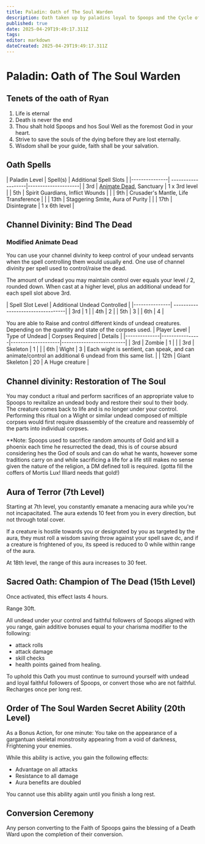 ```yaml
---
title: Paladin: Oath of The Soul Warden
description: Oath taken up by paladins loyal to Spoops and the Cycle of Souls.
published: true
date: 2025-04-29T19:49:17.311Z
tags: 
editor: markdown
dateCreated: 2025-04-29T19:49:17.311Z
---
```


# Paladin: Oath of The Soul Warden

## Tenets of the oath of Ryan

1. Life is eternal
2. Death is never the end
3. Thou shalt hold Spoops and hos Soul Well as the foremost God in your heart.
4. Strive to save the souls of the dying before they are lost eternally.
5. Wisdom shall be your guide, faith shall be your salvation.

## Oath Spells

| Paladin Level | Spell(s) | Additional Spell Slots | 
|---------------|
-------------------|---------------------|
| 3rd | [Animate Dead](/spells/Animate-Dead), Sanctuary | 1 x 3rd level |
| 5th | Spirit Guardians, Inflict Wounds | | 
| 9th | Crusader's Mantle, Life Transference | | 
| 13th | Staggering Smite, Aura of Purity | | 
| 17th | Disintegrate | 1 x 6th level |


## Channel Divinity: Bind The Dead

### Modified Animate Dead
You can use your channel divinity to keep control of your undead servants when the spell controlling them would usually end. One use of channel divinity per spell used to control/raise the dead. 

The amount of undead you may maintain control over equals your level / 2, rounded down. When cast at a higher level, plus an additional undead for each spell slot above 3rd.

| Spell Slot Level | Additional Undead Controlled | 
|---------------|
----------------------------------|
| 3rd | 1 |
| 4th | 2 |
| 5th | 3 |
| 6th | 4 |

You are able to Raise and control different kinds of undead creatures. Depending on the quantity and state of the corpses used.
| Player Level | Type of Undead | Corpses Required | Details |
|--------------|----------------|--------------------|--------------------------|
| 3rd | Zombie | 1 | |
| 3rd | Skeleton | 1 | |
| 6th | Wight | 3 | Each wight is sentient, can speak, and can animate/control an additional 6 undead from this same list. |
| 12th | Giant Skeleton | 20 | A Huge creature |


## Channel divinity: Restoration of The Soul
You may conduct a ritual and perform sacrifices of an appropriate value to Spoops to revitalize an undead body and restore their soul to their body. The creature comes back to life and is no longer under your control. Performing this ritual on a Wight or similar undead composed of miltiple corpses would first require disassembly of the creature and reassembly of the parts into individual corpses.

**Note: Spoops used to sacrifice random amounts of Gold and kill a phoenix each time he resurrected the dead, this is of course absurd considering hes the God of souls and can do what he wants, however some traditions carry on and while sacrificing a life for a life still makes no sense given the nature of the religion, a DM defined toll is required. (gotta fill the coffers of Mortis Lux! Illiard needs that gold!)



## Aura of Terror (7th Level)
Starting at 7th level, you constantly emanate a menacing aura while you're not incapacitated. The aura extends 10 feet from you in every direction, but not through total cover.

If a creature is hostile towards you or designated by you as targeted by the aura, they must roll a wisdom saving throw against your spell save dc, and if a creature is frightened of you, its speed is reduced to 0 while within range of the aura.

At 18th level, the range of this aura increases to 30 feet.


## Sacred Oath: Champion of The Dead (15th Level)
Once activated, this effect lasts 4 hours. 

Range 30ft.

All undead under your control and faithful followers of Spoops aligned with you range, gain additive bonuses equal to your charisma modifier to the following: 
- attack rolls
- attack damage
- skill checks
- health points gained from healing. 

To uphold this Oath you must continue to surround yourself with undead and loyal faithful followers of Spoops, or convert those who are not faithful. Recharges once per long rest.


## Order of The Soul Warden Secret Ability (20th Level)
As a Bonus Action, for one minute:
You take on the appearance of a gargantuan skeletal monstrosity appearing from a void of darkness, Frightening your enemies.

While this ability is active, you gain the following effects:
- Advantage on all attacks
- Resistance to all damage
- Aura benefits are doubled

You cannot use this ability again until you finish a long rest.


## Conversion Ceremony
Any person converting to the Faith of Spoops gains the blessing of a Death Ward upon the completion of their conversion.